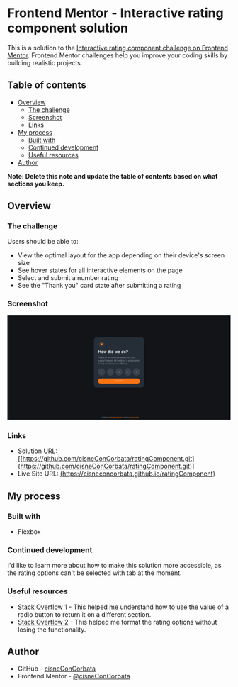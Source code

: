 # Frontend Mentor - Interactive rating component solution

This is a solution to the [Interactive rating component challenge on Frontend Mentor](https://www.frontendmentor.io/challenges/interactive-rating-component-koxpeBUmI). Frontend Mentor challenges help you improve your coding skills by building realistic projects. 

## Table of contents

- [Overview](#overview)
  - [The challenge](#the-challenge)
  - [Screenshot](#screenshot)
  - [Links](#links)
- [My process](#my-process)
  - [Built with](#built-with)
  - [Continued development](#continued-development)
  - [Useful resources](#useful-resources)
- [Author](#author)

**Note: Delete this note and update the table of contents based on what sections you keep.**

## Overview

### The challenge

Users should be able to:

- View the optimal layout for the app depending on their device's screen size
- See hover states for all interactive elements on the page
- Select and submit a number rating
- See the "Thank you" card state after submitting a rating

### Screenshot

![](./screenshot.png)

### Links

- Solution URL: [[https://github.com/cisneConCorbata/ratingComponent.git](https://github.com/cisneConCorbata/ratingComponent.git)]
- Live Site URL: [(https://cisneconcorbata.github.io/ratingComponent)](https://cisneconcorbata.github.io/ratingComponent)

## My process

### Built with

- Flexbox

### Continued development

I'd like to learn more about how to make this solution more accessible, as the rating options can't be selected with tab at the moment.

### Useful resources

- [Stack Overflow 1](https://stackoverflow.com/questions/15839169/how-to-get-the-value-of-a-selected-radio-button) - This helped me understand how to use the value of a radio button to return it on a different section.
- [Stack Overflow 2](https://stackoverflow.com/questions/1431726/css-selector-for-a-checked-radio-buttons-label) - This helped me format the rating options without losing the functionality.

## Author

- GitHub - [cisneConCorbata](https://github.com/cisneConCorbata)
- Frontend Mentor - [@cisneConCorbata](https://www.frontendmentor.io/profile/cisneConCorbata)
